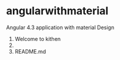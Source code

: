 # angularwithmaterial
Angular 4.3 application with material Design
1. Welcome to kithen
2.
3. README.md

